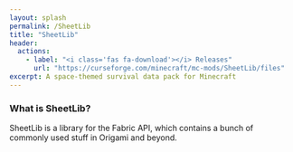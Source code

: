 ```yaml
---
layout: splash
permalink: /SheetLib
title: "SheetLib"
header:
  actions:
    - label: "<i class='fas fa-download'></i> Releases"
      url: "https://curseforge.com/minecraft/mc-mods/SheetLib/files"
excerpt: A space-themed survival data pack for Minecraft
---
```


### What is SheetLib?
SheetLib is a library for the Fabric API, which contains a bunch of commonly used stuff in Origami and beyond.
